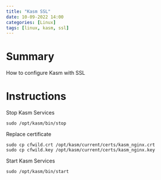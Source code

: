 ```yaml
---
title: "Kasm SSL"
date: 10-09-2022 14:00
categories: [Linux]
tags: [linux, kasm, ssl]
---
```



# Summary
How to configure Kasm with SSL

# Instructions

Stop Kasm Services
```shell
sudo /opt/kasm/bin/stop
```

Replace certificate
```shell
sudo cp cfwild.crt /opt/kasm/current/certs/kasm_nginx.crt
sudo cp cfwild.key /opt/kasm/current/certs/kasm_nginx.key
```
Start Kasm Services
```shell
sudo /opt/kasm/bin/start
```